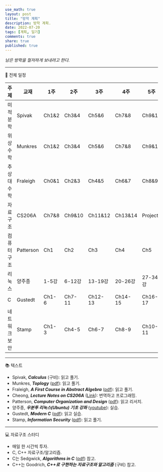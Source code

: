 ```yaml
---
use_math: true
layout: post
title: "방학 계획"
description: 방학 계획.
date: 2022-07-20
tags: [계획, 일기]
comments: true
share: true
published: true
---
```


*남은 방학을 철저하게 보내려고 한다.*

---
:penguin: 전체 일정

|주제|교재|1주|2주|3주|4주|5주|6주|
|---|---|---|---|---|---|---|---|
|미적분학|Spivak|Ch1&2|Ch3&4|Ch5&6|Ch7&8|Ch9&10|Ch11&12|
|위상수학|Munkres|Ch1&2|Ch3&4|Ch5&6|Ch7&8|Ch9&10|Ch11&12|
|추상대수학|Fraleigh|Ch0&1|Ch2&3|Ch4&5|Ch6&7|Ch8&9|Ch10|
|자료구조|CS206A|Ch7&8|Ch9&10|Ch11&12|Ch13&14|Project|Project|
|컴퓨터구조|Patterson|Ch1|Ch2|Ch3|Ch4|Ch5|Ch6|
|리눅스|양주종|1-5강|6-12강|13-19강|20-26강|27-34강|35-42강|
|C|Gustedt|Ch1-6|Ch7-11|Ch12-13|Ch14-15|Ch16-17|Ch18-19|
|네트워크보안|Stamp|Ch1-3|Ch4-5|Ch6-7|Ch8-9|Ch10-11|Ch12-13|

---
:books: 텍스트
- Spivak, ***Calculus*** (구비): 읽고 풀기.
- Munkres, ***Toplogy*** ([pdf](http://mathcenter.spb.ru/nikaan/2019/topology/4.pdf)): 읽고 풀기.
- Fraleigh, ***A First Course in Abstract Algebra*** ([pdf](https://www.academia.edu/45050386/A_first_course_in_abstract_algebra_by_Fraleigh_John_B_z_lib_org_)): 읽고 풀기.
- Cheong, ***Lecture Notes on CS206A*** ([Link](https://otfried.org/courses/cs206/)): 번역하고 프로그래밍.
- Patterson, ***Computer Organization and Design*** ([pdf](https://www.academia.edu/27585711/Computer_Organisation_and_Design_5th_Edition)): 읽고 리서치.
- 양주종, ***우분투 리눅스(Ubuntu) 기초 강좌*** ([youtube](https://www.youtube.com/playlist?list=PLSxm-MRGlRArFAwx-fNkKYC8IlW39Psyq)): 실습.
- Gustedt, ***Modern C*** ([pdf](https://hal.inria.fr/hal-02383654/file/ModernC.pdf)): 읽고 실습.
- Stamp, ***Information Security*** ([pdf](http://www.microlinkcolleges.net/elib/files/undergraduate/Management/Information%20Security%20Principles%20and%20Practice%202nd%20Edition%20-%20Stamp.pdf)): 읽고 풀기.

---

:computer: 자료구조 스터디
- 매일 한 시간씩 투자.
- C, C++ 자료구조/알고리즘.
- C는 Sedgwick, ***Algorithms in C*** ([pdf](https://theswissbay.ch/pdf/Gentoomen%20Library/Algorithms/Algorithms%20in%20C.pdf)) 참고.
- C++는 Goodrich, ***C++로 구현하는 자료구조와 알고리즘*** (구비) 참고.

